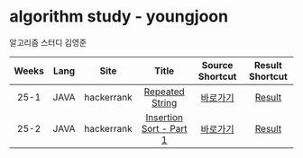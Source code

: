 # algorithm study - youngjoon
알고리즘 스터디 김영준

| Weeks | Lang | Site | Title | Source Shortcut | Result Shortcut |
| :--------: | :--------: | -------- | :--------: | :--------: | :--------: |
| 25-1 | JAVA | hackerrank | [Repeated String](https://www.hackerrank.com/challenges/repeated-string/problem) |  [바로가기](https://github.com/0Joon/youngjoon/blob/master/25/RepeatedString.java) |  [Result](https://github.com/0Joon/youngjoon/issues/1) |
| 25-2 | JAVA | hackerrank | [Insertion Sort - Part 1](https://www.hackerrank.com/challenges/insertionsort1/problem) |  [바로가기](https://github.com/0Joon/youngjoon/blob/master/25/InsertionSort1.java) |  [Result](https://github.com/0Joon/youngjoon/issues/2) |
